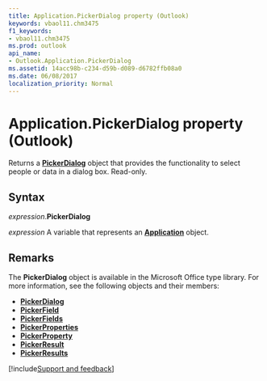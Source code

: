 ```yaml
---
title: Application.PickerDialog property (Outlook)
keywords: vbaol11.chm3475
f1_keywords:
- vbaol11.chm3475
ms.prod: outlook
api_name:
- Outlook.Application.PickerDialog
ms.assetid: 14acc98b-c234-d59b-d089-d6782ffb08a0
ms.date: 06/08/2017
localization_priority: Normal
---
```



# Application.PickerDialog property (Outlook)

Returns a **[PickerDialog](Office.PickerDialog.md)** object that provides the functionality to select people or data in a dialog box. Read-only.


## Syntax

_expression_.**PickerDialog**

_expression_ A variable that represents an **[Application](Outlook.Application.md)** object.


## Remarks

The **PickerDialog** object is available in the Microsoft Office type library. For more information, see the following objects and their members:

- **[PickerDialog](Office.PickerDialog.md)**   
- **[PickerField](Office.PickerField.md)**    
- **[PickerFields](Office.PickerFields.md)**    
- **[PickerProperties](Office.PickerProperties.md)**    
- **[PickerProperty](Office.PickerProperty.md)**    
- **[PickerResult](Office.PickerResult.md)**    
- **[PickerResults](Office.PickerResults.md)**
    



[!include[Support and feedback](~/includes/feedback-boilerplate.md)]